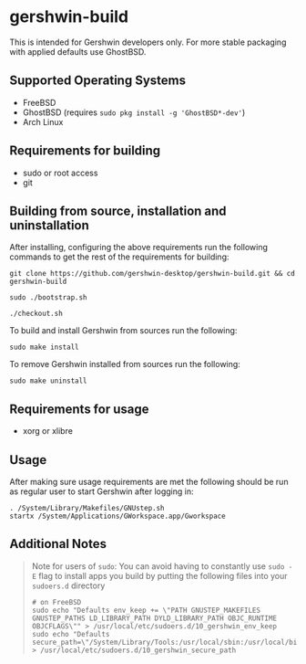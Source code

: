 # gershwin-build

This is intended for Gershwin developers only.  For more stable packaging with applied defaults use GhostBSD.

## Supported Operating Systems

* FreeBSD
* GhostBSD (requires `sudo pkg install -g 'GhostBSD*-dev'`)
* Arch Linux

## Requirements for building

* sudo or root access
* git

## Building from source, installation and uninstallation

After installing, configuring the above requirements run the following commands to get the rest of the requirements for building:

```
git clone https://github.com/gershwin-desktop/gershwin-build.git && cd gershwin-build
```

```
sudo ./bootstrap.sh
```

```
./checkout.sh
```

To build and install Gershwin from sources run the following:

```
sudo make install
```

To remove Gershwin installed from sources run the following:

```
sudo make uninstall
```

## Requirements for usage

* xorg or xlibre

## Usage

After making sure usage requirements are met the following should be run as regular user to start Gershwin after logging in:

```
. /System/Library/Makefiles/GNUstep.sh
startx /System/Applications/GWorkspace.app/Gworkspace
```
## Additional Notes

> Note for users of `sudo`: You can avoid having to constantly use `sudo -E` flag to install apps you build by putting the following files into your `sudoers.d` directory
> ```
> # on FreeBSD
> sudo echo "Defaults env_keep += \"PATH GNUSTEP_MAKEFILES GNUSTEP_PATHS LD_LIBRARY_PATH DYLD_LIBRARY_PATH OBJC_RUNTIME OBJCFLAGS\"" > /usr/local/etc/sudoers.d/10_gershwin_env_keep
> sudo echo "Defaults secure_path=\"/System/Library/Tools:/usr/local/sbin:/usr/local/bin:/usr/sbin:/usr/bin:/sbin:/bin\"" > /usr/local/etc/sudoers.d/10_gershwin_secure_path
> ```
